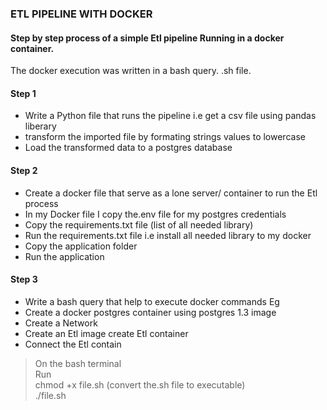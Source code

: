 ### ETL PIPELINE WITH DOCKER
#### Step by step process of a simple Etl pipeline Running in a docker container.
The docker execution was written in a bash query. .sh file. 
#### Step 1
- Write a Python file that runs the pipeline i.e get a csv file using pandas liberary  
- transform the imported file by formating strings values to lowercase  
- Load the transformed  data to a postgres database
#### Step 2
- Create a docker file that serve as a lone server/ container to run the Etl process  
- In my Docker file I copy the.env file for my postgres credentials
- Copy the requirements.txt file (list of all needed library)  
- Run the requirements.txt file i.e install all needed library to my docker 
- Copy the application folder
- Run the application
####  Step 3
- Write a bash query that help to execute docker commands 
Eg  
- Create a docker postgres container using postgres 1.3 image  
- Create a Network
- Create an Etl image create Etl container
- Connect the Etl contain  
> On the bash terminal   
Run  
chmod +x file.sh (convert the.sh file to executable)  
./file.sh 